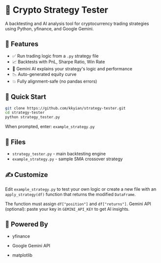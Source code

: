 # 🧠 Crypto Strategy Tester

A backtesting and AI analysis tool for cryptocurrency trading strategies using Python, yfinance, and Google Gemini.

## 🔧 Features

- ✅ Run trading logic from a `.py` strategy file
- 📈 Backtests with PnL, Sharpe Ratio, Win Rate
- 🤖 Gemini AI explains your strategy's logic and performance
- 📉 Auto-generated equity curve
- 💥 Fully alignment-safe (no pandas errors)

## 🚀 Quick Start

```bash
git clone https://github.com/kkyian/strategy-tester.git
cd strategy-tester
python strategy_tester.py
```
When prompted, enter: `example_strategy.py`

## 📂 Files

- `strategy_tester.py` - main backtesting engine
- `example_strategy.py` - sample SMA crossover strategy

## ✍️ Customize

Edit `example_strategy.py` to test your own logic or create a new file with
an `apply_strategy(df)` function that returns the modified `DataFrame`.

The function must assign `df["position"]` and `df["returns"]`.
Gemini API (optional): paste your key in `GEMINI_API_KEY` to get AI insights.

## 🧠 Powered By

- yfinance

- Google Gemini API

- matplotlib



